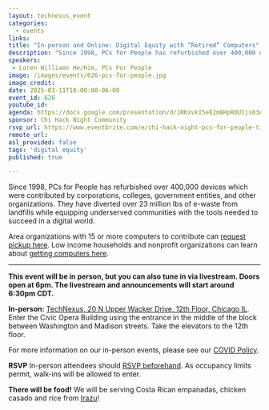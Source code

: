 ```yaml
---
layout: technexus_event
categories:
  - events
links: 
title: "In-person and Online: Digital Equity with “Retired” Computers"
description: "Since 1998, PCs for People has refurbished over 400,000 devices which were contributed by corporations, colleges, government entities, and other organizations. They have diverted over 23 million lbs of e-waste from landfills while equipping underserved communities with the tools needed to succeed in a digital world."
speakers:
 - Loren Williams He/Him, PCs For People
image: /images/events/626-pcs-for-people.jpg
image_credit: 
date: 2025-03-11T18:00:00-06:00
event_id: 626
youtube_id: 
agenda: https://docs.google.com/presentation/d/1RKxvkI5eE2mBHpROUIjs83Aeh9-DnUATEUSDPDuCADc/edit#slide=id.g121c7120608_0_0
sponsor: Chi Hack Night Community
rsvp_url: https://www.eventbrite.com/e/chi-hack-night-pcs-for-people-tickets-1255914065779?aff=oddtdtcreator
remote_url: 
asl_provided: false
tags: 'digital equity'
published: true

---
```


Since 1998, PCs for People has refurbished over 400,000 devices which were contributed by corporations, colleges, government entities, and other organizations.  They have diverted over 23 million lbs of e-waste from landfills while equipping underserved communities with the tools needed to succeed in a digital world.

Area organizations with 15 or more computers to contribute can [request pickup here](https://www.pcsforpeople.org/schedule-a-pickup/). Low income households and nonprofit organizations can learn about [getting computers here](https://www.pcsforpeople.org/get-tech/).

---

**This event will be in person, but you can also tune in via livestream. Doors open at 6pm. The livestream and announcements will start around 6:30pm CDT.**

**In-person:** <a href='https://www.google.com/maps/place/TechNexus+Venture+Collaborative/@41.8835673,-87.6394085,17z/data=!3m1!4b1!4m5!3m4!1s0x880e2d5be57f04c5:0xa87e47e177660090!8m2!3d41.8835673!4d-87.6372198'>TechNexus, 20 N Upper Wacker Drive, 12th Floor, Chicago IL</a>. Enter the Civic Opera Building using the entrance in the middle of the block between Washington and Madison streets. Take the elevators to the 12th floor.

For more information on our in-person events, please see our [COVID Policy](/blog/2022/09/09/our-covid-19-policy.html). 

**RSVP** In-person attendees should [RSVP beforehand]({{page.rsvp_url}}). As occupancy limits permit, walk-ins will be allowed to enter.

**There will be food!** We will be serving Costa Rican empanadas, chicken casado and rice from [Irazu](https://www.irazuchicago.com/)!
